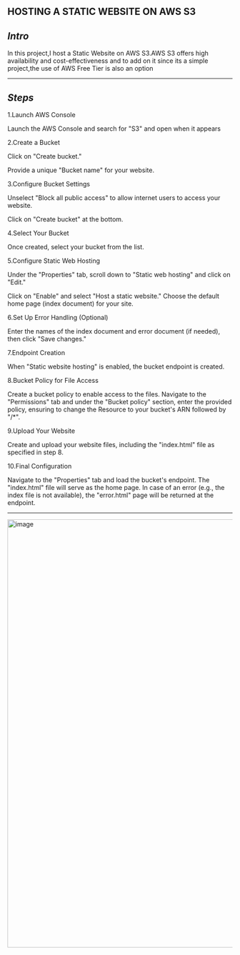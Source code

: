 **HOSTING A STATIC WEBSITE ON AWS S3**
---

*Intro*
---
In this project,I host a Static Website on AWS S3.AWS S3 offers high availability and cost-effectiveness and to add on it since its a simple project,the use of AWS Free Tier is also an option

---

*Steps*
---
1.Launch AWS Console

Launch the AWS Console and search for "S3" and open when it appears

2.Create a Bucket

Click on "Create bucket." 

Provide a unique "Bucket name" for your website.

3.Configure Bucket Settings

Unselect "Block all public access" to allow internet users to access your website.

Click on "Create bucket" at the bottom.

4.Select Your Bucket

Once created, select your bucket from the list.

5.Configure Static Web Hosting

Under the "Properties" tab, scroll down to "Static web hosting" and click on "Edit."

Click on "Enable" and select "Host a static website." Choose the default home page (index document) for your site.

6.Set Up Error Handling (Optional)

Enter the names of the index document and error document (if needed), then click "Save changes."

7.Endpoint Creation

When "Static website hosting" is enabled, the bucket endpoint is created.

8.Bucket Policy for File Access

Create a bucket policy to enable access to the files.
Navigate to the "Permissions" tab and under the "Bucket policy" section, enter the provided policy, ensuring to change the Resource to your bucket's ARN followed by "/*".

9.Upload Your Website

Create and upload your website files, including the "index.html" file as specified in step 8.

10.Final Configuration

Navigate to the "Properties" tab and load the bucket's endpoint. The "index.html" file will serve as the home page.
In case of an error (e.g., the index file is not available), the "error.html" page will be returned at the endpoint.

---

<img width="959" alt="image" src="https://github.com/user-attachments/assets/f1073f93-595e-47f4-b230-19736cab8d75" />


